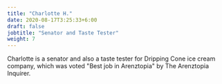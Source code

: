 ```yaml
---
title: "Charlotte H."
date: 2020-08-17T3:25:33+6:00
draft: false
jobtitle: "Senator and Taste Tester"
weight: 7
---
```


Charlotte is a senator and also a taste tester for Dripping Cone ice cream company, which was voted "Best job in Arenztopia" by The Arenztopia Inquirer.
